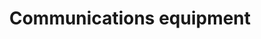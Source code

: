 ---
title: Communications equipment
longTitle: 'Communications equipment'
tags:
- gccommon
broaderTerm:
- "[[Telephones Radar]]"
relatedTerm:
- "[[Communications industry Communications]]"
use:
- "[[Telecommunications equipment]]"
---